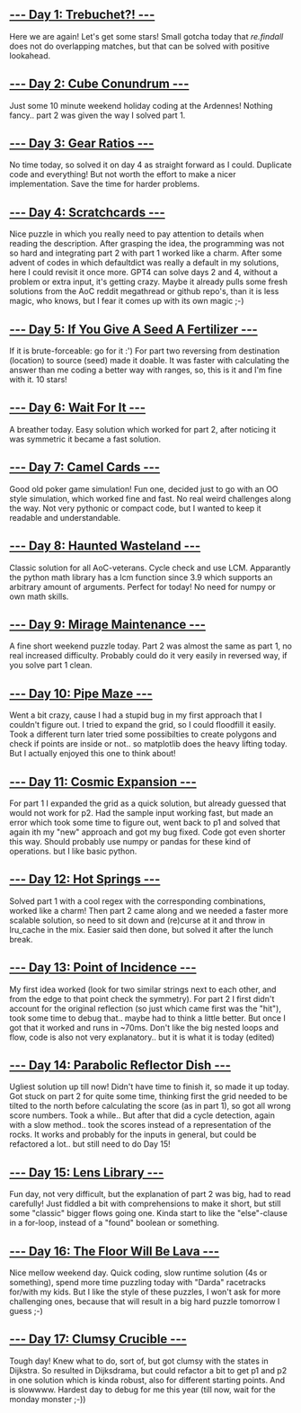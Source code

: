 
## [--- Day 1: Trebuchet?! ---](http://adventofcode.com/2023/day/1)

Here we are again! Let's get some stars!
Small gotcha today that *re.findall* does not do overlapping matches, 
but that can be solved with positive lookahead.
## [--- Day 2: Cube Conundrum ---](http://adventofcode.com/2023/day/2)
Just some 10 minute weekend holiday coding at the Ardennes! 
Nothing fancy.. part 2 was given the way I solved part 1.

## [--- Day 3: Gear Ratios ---](http://adventofcode.com/2023/day/3)
No time today, so solved it on day 4 as straight forward as
I could. Duplicate code and everything! But not worth the effort
to make a nicer implementation. Save the time for harder problems.

## [--- Day 4: Scratchcards ---](http://adventofcode.com/2023/day/4)
Nice puzzle in which you really need to pay attention to details
when reading the description. After grasping the idea, the programming
was not so hard and integrating part 2 with part 1 worked like a 
charm. After some advent of codes in which defaultdict was really
a default in my solutions, here I could revisit it once more.
GPT4 can solve days 2 and 4, without a problem or extra input, 
it's getting crazy. Maybe it already pulls some fresh solutions from
the AoC reddit megathread or github repo's, than it is less magic, 
who knows, but I fear it comes up with its own magic ;-)

## [--- Day 5: If You Give A Seed A Fertilizer ---](http://adventofcode.com/2023/day/5)
If it is brute-forceable: go for it :') For part two reversing from
destination (location) to source (seed) made it doable. It was faster
with calculating the answer than me coding a better way with ranges,
so, this is it and I'm fine with it. 10 stars!

## [--- Day 6: Wait For It ---](http://adventofcode.com/2023/day/6)
A breather today. Easy solution which worked for part 2, after noticing
it was symmetric it became a fast solution.

## [--- Day 7: Camel Cards ---](http://adventofcode.com/2023/day/7)
Good old poker game simulation! Fun one, decided just to go with
an OO style simulation, which worked fine and fast. No real weird
challenges along the way. Not very pythonic or compact code, but
I wanted to keep it readable and understandable.

## [--- Day 8: Haunted Wasteland ---](http://adventofcode.com/2023/day/8)
Classic solution for all AoC-veterans. Cycle check and use LCM. 
Apparantly the python math library has a lcm function since 3.9
which supports an arbitrary amount of arguments. Perfect for today!
No need for numpy or own math skills.

## [--- Day 9: Mirage Maintenance ---](http://adventofcode.com/2023/day/9)
A fine short weekend puzzle today. Part 2 was almost the same as 
part 1, no real increased difficulty. Probably could do it very easily
in reversed way, if you solve part 1 clean.

## [--- Day 10: Pipe Maze ---](http://adventofcode.com/2023/day/10)
Went a bit crazy, cause I had a stupid bug in my first approach that I 
couldn't figure out. I tried to expand the grid, so I could floodfill 
it easily. Took a different turn later tried some possibilties to
create polygons and check if points are inside or not.. so matplotlib 
does the heavy lifting today. But I actually enjoyed this one to think 
about!

## [--- Day 11: Cosmic Expansion ---](http://adventofcode.com/2023/day/11)
For part 1 I expanded the grid as a quick solution, but already guessed that 
would not work for p2. Had the sample input working fast, but made an error 
which took some time to figure out, went back to p1 and solved that again
ith my "new" approach and got my bug fixed. Code got even shorter this way.
Should probably use numpy or pandas for these kind of operations. but I like
basic python.

## [--- Day 12: Hot Springs ---](http://adventofcode.com/2023/day/12)
Solved part 1 with a cool regex with the corresponding combinations, worked
like a charm! Then part 2 came along and we needed a faster more scalable 
solution, so need to sit down and (re)curse at it and throw in lru_cache in
the mix. Easier said then done, but solved it after the lunch break.

## [--- Day 13: Point of Incidence ---](http://adventofcode.com/2023/day/13)
My first idea worked (look for two similar strings next to each other, 
and from the edge to that point check the symmetry). 
For part 2 I first didn't account for the original reflection (so just 
which came first was the "hit"), took some time to debug that.. maybe had 
to think a little better. But once I got that it worked and runs in ~70ms.
Don't like the big nested loops and flow, code is also not very explanatory..
but it is what it is today (edited)

## [--- Day 14: Parabolic Reflector Dish ---](http://adventofcode.com/2023/day/14)
Ugliest solution up till now! Didn't have time to finish it, so made it
up today. Got stuck on part 2 for quite some time, thinking first the
grid needed to be tilted to the north before calculating the score (as in
part 1), so got all wrong score numbers. Took a while.. But after that did
a cycle detection, again with a slow method.. took the scores instead of
a representation of the rocks. It works and probably for the inputs in general,
but could be refactored a lot.. but still need to do Day 15!

## [--- Day 15: Lens Library ---](http://adventofcode.com/2023/day/15)
Fun day, not very difficult, but the explanation of part 2 was big, had to
read carefully! Just fiddled a bit with comprehensions to make it short, 
but still some "classic" bigger flows going one. Kinda start to like the
"else"-clause in a for-loop, instead of a "found" boolean or something.

## [--- Day 16: The Floor Will Be Lava ---](http://adventofcode.com/2023/day/16)
Nice mellow weekend day. Quick coding, slow runtime solution (4s or something), 
spend more time puzzling today with "Darda" racetracks for/with my kids.
But I like the style of these puzzles, I won't ask for more challenging ones,
because that will result in a big hard puzzle tomorrow I guess ;-)

## [--- Day 17: Clumsy Crucible ---](http://adventofcode.com/2023/day/17)
Tough day! Knew what to do, sort of, but got clumsy with the states in Dijkstra.
So resulted in Dijksdrama, but could refactor a bit to get p1 and p2 in one
solution which is kinda robust, also for different starting points. And is 
slowwww. Hardest day to debug for me this year (till now, wait for the monday
monster ;-))
